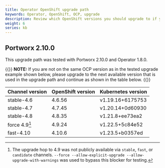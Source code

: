 ```yaml
---
title: Operator OpenShift upgrade path
keywords: Operator, OpenShift, OCP, upgrade
description: Review which OpenShift versions you should upgrade to if you're running Portworx using the Operator.
weight: 6
series: kb
---
```


## Portworx 2.10.0

This upgrade path was tested with Portworx 2.10.0 and Operator 1.8.0.

{{<info>}}
**NOTE:** If you are not on the same OCP version as in the tested upgrade example shown below, please upgrade to the next available version that is used in the upgrade path and continue as shown in the table below.
{{</info>}}

| **Channel version** | **OpenShift version** | **Kubernetes version**  |
|---------------------|-----------------------|-------------------------|
| stable-4.6          | 4.6.56                | v1.19.16+6175753        |
| stable-4.7          | 4.7.45                | v1.20.14+0d60930        |
| stable-4.8          | 4.8.35                | v1.21.8+ee73ea2         |
| force 4.9[^1]       | 4.9.24                | v1.22.5+5c84e52         |
| fast-4.10           | 4.10.6                | v1.23.5+b0357ed         |

[^1]: The upgrade hop to 4.9 was not publicly available via `stable`, `fast`, or `candidate` channels. `--force --allow-explicit-upgrade --allow-upgrade-with-warnings` was used to bypass this blocker for testing.

